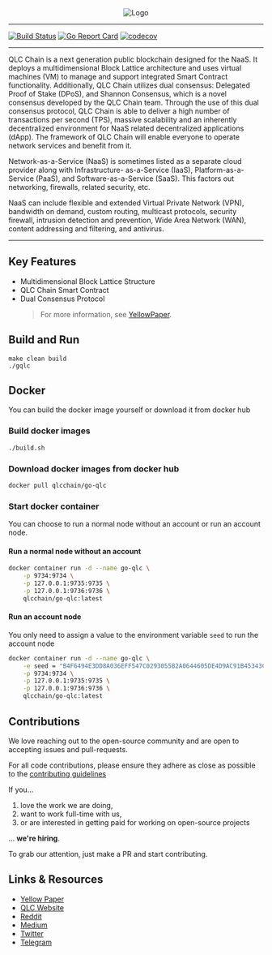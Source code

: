 <div align="center">
    <img src="assets/logo.png" alt="Logo" width='auto' height='auto'/>
</div>

---

[![Build Status](https://travis-ci.com/qlcchain/go-qlc.svg?branch=master)](https://travis-ci.com/qlcchain/go-qlc)
[![Go Report Card](https://goreportcard.com/badge/github.com/qlcchain/go-qlc)](https://goreportcard.com/report/github.com/qlcchain/go-qlc)
[![codecov](https://codecov.io/gh/qlcchain/go-qlc/branch/master/graph/badge.svg)](https://codecov.io/gh/qlcchain/go-qlc)

---

QLC Chain is a next generation public blockchain designed for the NaaS. It deploys a multidimensional Block Lattice architecture and uses virtual machines (VM) to manage and support integrated Smart Contract functionality. Additionally, QLC Chain utilizes dual consensus: Delegated Proof of Stake (DPoS), and Shannon Consensus, which is a novel consensus developed by the QLC Chain team. Through the use of this dual consensus protocol, QLC Chain is able to deliver a high number of transactions per second (TPS), massive scalability and an inherently decentralized environment for NaaS related decentralized applications (dApp). The framework of QLC Chain will enable everyone to operate network services and benefit from it.

Network-as-a-Service (NaaS) is sometimes listed as a separate cloud provider along with Infrastructure- as-a-Service (IaaS), Platform-as-a-Service (PaaS), and Software-as-a-Service (SaaS).
This factors out networking, firewalls, related security, etc.

NaaS can include flexible and extended Virtual Private Network (VPN), bandwidth on demand, custom routing, multicast protocols, security firewall, intrusion detection and prevention, Wide Area Network (WAN), content addressing and filtering, and antivirus.

---

## Key Features

* Multidimensional Block Lattice Structure 
* QLC Chain Smart Contract 
* Dual Consensus Protocol 
    > For more information, see [YellowPaper](https://github.com/qlcchain/YellowPaper). 
    
## Build and Run
```shell
make clean build
./gqlc
```

## Docker
You can build the docker image yourself or download it from docker hub
### Build docker images

```bash
./build.sh
```

### Download docker images from docker hub

```bash
docker pull qlcchain/go-qlc
```

### Start docker container
You can choose to run a normal node without an account or run an account node.

#### Run a normal node without an account

```bash
docker container run -d --name go-qlc \
    -p 9734:9734 \
    -p 127.0.0.1:9735:9735 \
    -p 127.0.0.1:9736:9736 \
    qlcchain/go-qlc:latest
```

#### Run an account node
You only need to assign a value to the environment variable `seed` to run the account node

```bash
docker container run -d --name go-qlc \
    -e seed = "B4F6494E3DD8A036EFF547C0293055B2A0644605DE4D9AC91B45343CD0E0E559" \
    -p 9734:9734 \
    -p 127.0.0.1:9735:9735 \
    -p 127.0.0.1:9736:9736 \
    qlcchain/go-qlc:latest
```

## Contributions

We love reaching out to the open-source community and are open to accepting issues and pull-requests.

For all code contributions, please ensure they adhere as close as possible to the [contributing guidelines](CONTRIBUTING.md)

If you...

1. love the work we are doing,
2. want to work full-time with us,
3. or are interested in getting paid for working on open-source projects

... **we're hiring**.

To grab our attention, just make a PR and start contributing.

## Links & Resources
* [Yellow Paper](https://github.com/qlcchain/YellowPaper)
* [QLC Website](https://qlcchain.org)
* [Reddit](https://www.reddit.com/r/Qlink/)
* [Medium](https://medium.com/qlc-chain)
* [Twitter](https://twitter.com/QLCchain)
* [Telegram](https://t.me/qlinkmobile)